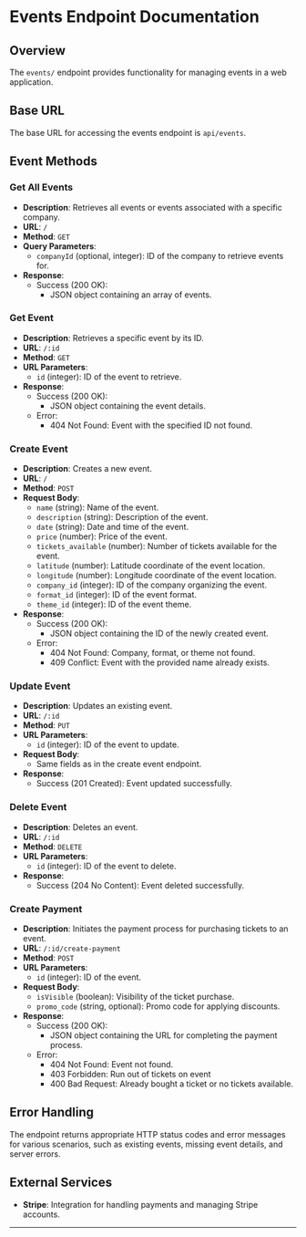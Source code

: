 # Events Endpoint Documentation

## Overview

The `events/` endpoint provides functionality for managing events in a web application.

## Base URL

The base URL for accessing the events endpoint is `api/events`.

## Event Methods

### Get All Events

- **Description**: Retrieves all events or events associated with a specific company.
- **URL**: `/`
- **Method**: `GET`
- **Query Parameters**:
    - `companyId` (optional, integer): ID of the company to retrieve events for.
- **Response**:
    - Success (200 OK):
        - JSON object containing an array of events.

### Get Event

- **Description**: Retrieves a specific event by its ID.
- **URL**: `/:id`
- **Method**: `GET`
- **URL Parameters**:
    - `id` (integer): ID of the event to retrieve.
- **Response**:
    - Success (200 OK):
        - JSON object containing the event details.
    - Error:
        - 404 Not Found: Event with the specified ID not found.

### Create Event

- **Description**: Creates a new event.
- **URL**: `/`
- **Method**: `POST`
- **Request Body**:
    - `name` (string): Name of the event.
    - `description` (string): Description of the event.
    - `date` (string): Date and time of the event.
    - `price` (number): Price of the event.
    - `tickets_available` (number): Number of tickets available for the event.
    - `latitude` (number): Latitude coordinate of the event location.
    - `longitude` (number): Longitude coordinate of the event location.
    - `company_id` (integer): ID of the company organizing the event.
    - `format_id` (integer): ID of the event format.
    - `theme_id` (integer): ID of the event theme.
- **Response**:
    - Success (200 OK):
        - JSON object containing the ID of the newly created event.
    - Error:
        - 404 Not Found: Company, format, or theme not found.
        - 409 Conflict: Event with the provided name already exists.

### Update Event

- **Description**: Updates an existing event.
- **URL**: `/:id`
- **Method**: `PUT`
- **URL Parameters**:
    - `id` (integer): ID of the event to update.
- **Request Body**:
    - Same fields as in the create event endpoint.
- **Response**:
    - Success (201 Created): Event updated successfully.

### Delete Event

- **Description**: Deletes an event.
- **URL**: `/:id`
- **Method**: `DELETE`
- **URL Parameters**:
    - `id` (integer): ID of the event to delete.
- **Response**:
    - Success (204 No Content): Event deleted successfully.

### Create Payment

- **Description**: Initiates the payment process for purchasing tickets to an event.
- **URL**: `/:id/create-payment`
- **Method**: `POST`
- **URL Parameters**:
    - `id` (integer): ID of the event.
- **Request Body**:
    - `isVisible` (boolean): Visibility of the ticket purchase.
    - `promo_code` (string, optional): Promo code for applying discounts.
- **Response**:
    - Success (200 OK):
        - JSON object containing the URL for completing the payment process.
    - Error:
        - 404 Not Found: Event not found.
        - 403 Forbidden: Run out of tickets on event
        - 400 Bad Request: Already bought a ticket or no tickets available.

## Error Handling

The endpoint returns appropriate HTTP status codes and error messages for various scenarios, such as existing events, missing event details, and server errors.

## External Services

- **Stripe**: Integration for handling payments and managing Stripe accounts.

---
